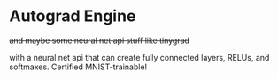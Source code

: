# Autograd Engine

~~and maybe some neural net api stuff like tinygrad~~

with a neural net api that can create fully connected layers, RELUs, and softmaxes. Certified MNIST-trainable!